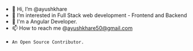 - 👋 Hi, I’m @ayushkhare
- 👀 I’m interested in Full Stack web development - Frontend and Backend
- 🌱 I'm a Angular Developer.
- 📫 How to reach me @ayushkhare50@gmail.com
-     An Open Source Contributor.

<!---
ayushkhare1908/ayushkhare1908 is a ✨ special ✨ repository because its `README.md` (this file) appears on your GitHub profile.
You can click the Preview link to take a look at your changes.
--->

